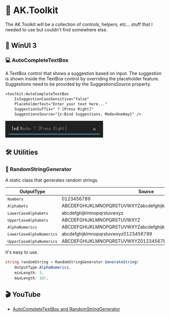 # 🧰 AK.Toolkit

The AK.Toolkit will be a collection of controls, helpers, etc... stuff that I needed to use but couldn't find somewhere else.

## 🔵 WinUI 3

### 💻 AutoCompleteTextBox

A TextBox control that shows a suggestion based on input.
The suggestion is shown inside the TextBox control by overriding the placeholder feature.
Suggestions need to be provided by the SuggestionsSource property.

```xaml
<toolkit:AutoCompleteTextBox
    IsSuggestionCaseSensitive="false"
    PlaceholderText="Enter your text here..."
    SuggestionSuffix=" ? [Press Right]"
    SuggestionsSource="{x:Bind Suggestions, Mode=OneWay}" />
```

![AutoCompleteTextBox Screenshot](Assets/auto-complete-textbox-screenshot.png)

## 🛠️ Utilities

### 🧩 RandomStringGenerator

A static class that generates random strings.

| OutputType               | Source                                                         |
| ------------------------ | -------------------------------------------------------------- |
| `Numbers`                | 0123456789                                                     |
| `Alphabets`              | ABCDEFGHIJKLMNOPQRSTUVWXYZabcdefghijklmnopqrstuvwxyz           |
| `LowerCaseAlphabets`     | abcdefghijklmnopqrstuvwxyz                                     |
| `UpperCaseAlphabets`     | ABCDEFGHIJKLMNOPQRSTUVWXYZ                                     |
| `AlphaNumerics`          | ABCDEFGHIJKLMNOPQRSTUVWXYZabcdefghijklmnopqrstuvwxyz0123456789 |
| `LowerCaseAlphaNumerics` | abcdefghijklmnopqrstuvwxyz0123456789                           |
| `UpperCaseAlphaNumerics` | ABCDEFGHIJKLMNOPQRSTUVWXYZ0123456789                           |

It's easy to use.

```csharp
string randomString = RandomStringGenerator.GenerateString(
    OutputType.AlphaNumerics,
    minLength: 3,
    maxLength: 10);
```

## 🎬 YouTube

- [AutoCompleteTextBox and RandomStringGenerator](https://youtu.be/G17jbGSXLnk)
